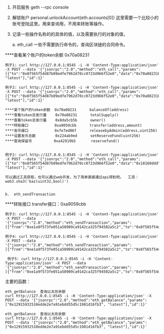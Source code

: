 
1. 开启服务  geth --rpc console 

2. 解锁账户  personal.unlockAccount(eth.accounts[0])    这里需要一个比较小的账号登陆这里。用来查询用，不用来转账等操作。

3. 记录一些操作名称的的具体的值，以及需要执行的对象的值，
    
    a.   eth_call  一些不需要执行命令的，查询区块链的合同命令。

****查看某个账户的token余额  0x70a08231

    例子1: curl http://127.0.0.1:8545 -i -H 'Content-Type:application/json' -X POST --data '{"jsonrpc":"2.0","method":"eth_call","params":[{"to":"0x8f565f54d87b09edfe7962d70cc0723d966f52e0","data":"0x70a0823100000000000000000000000012915932510edde2e7a91ebdd55d5c1981d16fb3"}, "latest"],"id":1}' 
    
    例子2: curl http://127.0.0.1:8545 -i -H 'Content-Type:application/json' -X POST --data '{"jsonrpc":"2.0","method":"eth_call","params":[{"to":"0x8f565f54d87b09edfe7962d70cc0723d966f52e0","data":"0x70a08231000000000000000000000000e1a9f573fe051a58909ca9142ca325f94502a5c2"}, "latest"],"id":1}' 

    ****某个账户的token余额  0x70a08231      balanceOf(address)  
    ****查看token总发行量    0x70a08231      totalSupply()       
    ****查看token总发行量    0x8da5cb5b      owner() 
    ****转账接口            0xa9059cbb      transfer(address,amount)
    ****发币接口            0xfe7ed06f      releasebyAdmin(address,uint256)
    ****设置发币总数         0x224ab9ed      setReserveFund(uint256)
    ****查询保留币          0xa42919b5       reservefund()


    例子2: curl http://127.0.0.1:8545 -i -H 'Content-Type:application/json' -X POST --data '{"jsonrpc":"2.0","method":"eth_call","params":[{"to":"0x8f565f54d87b09edfe7962d70cc0723d966f52e0","data":"0x18160ddd"}, "latest"],"id":1}' 

    可以通过工具获取，也可以通过web开发，为了简单直接通过api得到吧。  工具： web3.sha3('baz(uint32,bool)')


    b.  eth_sendTransaction 

    
****转账接口 transfer接口：0xa9059cbb

    例子3: curl http://127.0.0.1:8545 -i -H 'Content-Type:application/json' -X POST --data '{"jsonrpc":"2.0","method":"eth_sendTransaction","params":[{"from":"0xe1a9f573fe051a58909ca9142ca325f94502a5c2","to":"0x8f565f54d87b09edfe7962d70cc0723d966f52e0","data":"0xa9059cbb00000000000000000000000012915932510edde2e7a91ebdd55d5c1981d16fb30000000000000000000000000000000000000000000000000000000000000001"}],"id":12}' 
   
    例子4: curl http://127.0.0.1:8545 -i -H 'Content-Type:application/json' -X POST --data '{"jsonrpc":"2.0","method":"eth_sendTransaction","params":[{"from":"0xe1a9f573fe051a58909ca9142ca325f94502a5c2","to":"0x8f565f54d87b09edfe7962d70cc0723d966f52e0","data":"0xfe7ed06f000000000000000000000000a64f345f9a97ea53e652a4646b0806136481746400000000000000000000000000000000000000000000000000000000075bcd15"}],"id":12}' 

     例子5: curl http://127.0.0.1:8545 -i -H 'Content-Type:application/json' -X POST --data '{"jsonrpc":"2.0","method":"eth_sendTransaction","params":[{"from":"0xe1a9f573fe051a58909ca9142ca325f94502a5c2","to":"0x8f565f54d87b09edfe7962d70cc0723d966f52e0","data":"0x224ab9ed00000000000000000000000000000000000000000000000000000004a817c800"}],"id":12}' 

 

     
主要的函数：

    eth_getBalance  查询以太坊余额
    curl http://127.0.0.1:8545 -i -H 'Content-Type:application/json' -X POST --data '{"jsonrpc":"2.0","method":"eth_getBalance","params":["0x12915932510edde2e7a91ebdd55d5c1981d16fb3", "latest"],"id":1}'

    eth_getBalance  查询以太坊余额
    curl http://127.0.0.1:8545 -i -H 'Content-Type:application/json' -X POST --data '{"jsonrpc":"2.0","method":"eth_getBalance","params":["0x12915932510edde2e7a91ebdd55d5c1981d16fb3", "latest"],"id":1}'


 

 
 

 
 
 